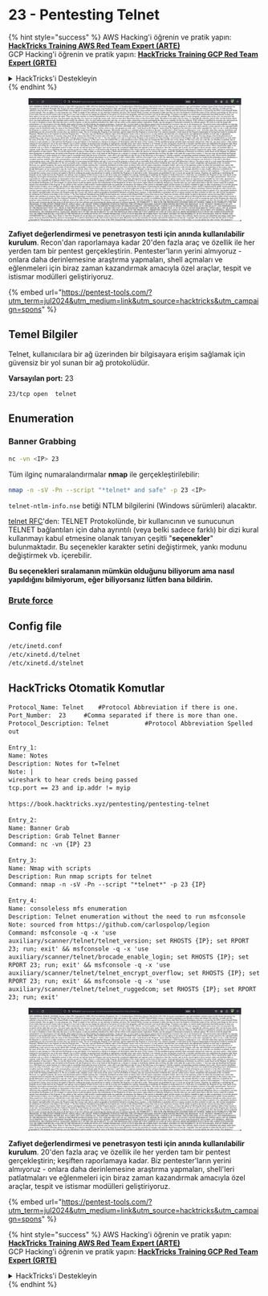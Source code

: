 # 23 - Pentesting Telnet

{% hint style="success" %}
AWS Hacking'i öğrenin ve pratik yapın:<img src="/.gitbook/assets/arte.png" alt="" data-size="line">[**HackTricks Training AWS Red Team Expert (ARTE)**](https://training.hacktricks.xyz/courses/arte)<img src="/.gitbook/assets/arte.png" alt="" data-size="line">\
GCP Hacking'i öğrenin ve pratik yapın: <img src="/.gitbook/assets/grte.png" alt="" data-size="line">[**HackTricks Training GCP Red Team Expert (GRTE)**<img src="/.gitbook/assets/grte.png" alt="" data-size="line">](https://training.hacktricks.xyz/courses/grte)

<details>

<summary>HackTricks'i Destekleyin</summary>

* [**abonelik planlarını**](https://github.com/sponsors/carlospolop) kontrol edin!
* **💬 [**Discord grubuna**](https://discord.gg/hRep4RUj7f) veya [**telegram grubuna**](https://t.me/peass) katılın ya da **Twitter'da** 🐦 [**@hacktricks\_live**](https://twitter.com/hacktricks\_live)**'i takip edin.**
* **Hacking ipuçlarını paylaşmak için** [**HackTricks**](https://github.com/carlospolop/hacktricks) ve [**HackTricks Cloud**](https://github.com/carlospolop/hacktricks-cloud) github reposuna PR gönderin.

</details>
{% endhint %}

<figure><img src="/.gitbook/assets/image (14) (1).png" alt=""><figcaption></figcaption></figure>

**Zafiyet değerlendirmesi ve penetrasyon testi için anında kullanılabilir kurulum**. Recon'dan raporlamaya kadar 20'den fazla araç ve özellik ile her yerden tam bir pentest gerçekleştirin. Pentester'ların yerini almıyoruz - onlara daha derinlemesine araştırma yapmaları, shell açmaları ve eğlenmeleri için biraz zaman kazandırmak amacıyla özel araçlar, tespit ve istismar modülleri geliştiriyoruz.

{% embed url="https://pentest-tools.com/?utm_term=jul2024&utm_medium=link&utm_source=hacktricks&utm_campaign=spons" %}

## **Temel Bilgiler**

Telnet, kullanıcılara bir ağ üzerinden bir bilgisayara erişim sağlamak için güvensiz bir yol sunan bir ağ protokolüdür.

**Varsayılan port:** 23
```
23/tcp open  telnet
```
## **Enumeration**

### **Banner Grabbing**
```bash
nc -vn <IP> 23
```
Tüm ilginç numaralandırmalar **nmap** ile gerçekleştirilebilir:
```bash
nmap -n -sV -Pn --script "*telnet* and safe" -p 23 <IP>
```
`telnet-ntlm-info.nse` betiği NTLM bilgilerini (Windows sürümleri) alacaktır.

[telnet RFC](https://datatracker.ietf.org/doc/html/rfc854)'den: TELNET Protokolünde, bir kullanıcının ve sunucunun TELNET bağlantıları için daha ayrıntılı (veya belki sadece farklı) bir dizi kural kullanmayı kabul etmesine olanak tanıyan çeşitli "**seçenekler**" bulunmaktadır. Bu seçenekler karakter setini değiştirmek, yankı modunu değiştirmek vb. içerebilir.

**Bu seçenekleri sıralamanın mümkün olduğunu biliyorum ama nasıl yapıldığını bilmiyorum, eğer biliyorsanız lütfen bana bildirin.**

### [Brute force](../generic-methodologies-and-resources/brute-force.md#telnet)

## Config file
```bash
/etc/inetd.conf
/etc/xinetd.d/telnet
/etc/xinetd.d/stelnet
```
## HackTricks Otomatik Komutlar
```
Protocol_Name: Telnet    #Protocol Abbreviation if there is one.
Port_Number:  23     #Comma separated if there is more than one.
Protocol_Description: Telnet          #Protocol Abbreviation Spelled out

Entry_1:
Name: Notes
Description: Notes for t=Telnet
Note: |
wireshark to hear creds being passed
tcp.port == 23 and ip.addr != myip

https://book.hacktricks.xyz/pentesting/pentesting-telnet

Entry_2:
Name: Banner Grab
Description: Grab Telnet Banner
Command: nc -vn {IP} 23

Entry_3:
Name: Nmap with scripts
Description: Run nmap scripts for telnet
Command: nmap -n -sV -Pn --script "*telnet*" -p 23 {IP}

Entry_4:
Name: consoleless mfs enumeration
Description: Telnet enumeration without the need to run msfconsole
Note: sourced from https://github.com/carlospolop/legion
Command: msfconsole -q -x 'use auxiliary/scanner/telnet/telnet_version; set RHOSTS {IP}; set RPORT 23; run; exit' && msfconsole -q -x 'use auxiliary/scanner/telnet/brocade_enable_login; set RHOSTS {IP}; set RPORT 23; run; exit' && msfconsole -q -x 'use auxiliary/scanner/telnet/telnet_encrypt_overflow; set RHOSTS {IP}; set RPORT 23; run; exit' && msfconsole -q -x 'use auxiliary/scanner/telnet/telnet_ruggedcom; set RHOSTS {IP}; set RPORT 23; run; exit'

```
<figure><img src="/.gitbook/assets/image (14) (1).png" alt=""><figcaption></figcaption></figure>

**Zafiyet değerlendirmesi ve penetrasyon testi için anında kullanılabilir kurulum**. 20'den fazla araç ve özellik ile her yerden tam bir pentest gerçekleştirin; keşiften raporlamaya kadar. Biz pentester'ların yerini almıyoruz - onlara daha derinlemesine araştırma yapmaları, shell'leri patlatmaları ve eğlenmeleri için biraz zaman kazandırmak amacıyla özel araçlar, tespit ve istismar modülleri geliştiriyoruz.

{% embed url="https://pentest-tools.com/?utm_term=jul2024&utm_medium=link&utm_source=hacktricks&utm_campaign=spons" %}

{% hint style="success" %}
AWS Hacking'i öğrenin ve pratik yapın:<img src="/.gitbook/assets/arte.png" alt="" data-size="line">[**HackTricks Training AWS Red Team Expert (ARTE)**](https://training.hacktricks.xyz/courses/arte)<img src="/.gitbook/assets/arte.png" alt="" data-size="line">\
GCP Hacking'i öğrenin ve pratik yapın: <img src="/.gitbook/assets/grte.png" alt="" data-size="line">[**HackTricks Training GCP Red Team Expert (GRTE)**<img src="/.gitbook/assets/grte.png" alt="" data-size="line">](https://training.hacktricks.xyz/courses/grte)

<details>

<summary>HackTricks'i Destekleyin</summary>

* [**abonelik planlarını**](https://github.com/sponsors/carlospolop) kontrol edin!
* **💬 [**Discord grubuna**](https://discord.gg/hRep4RUj7f) veya [**telegram grubuna**](https://t.me/peass) katılın ya da **Twitter'da** 🐦 [**@hacktricks\_live**](https://twitter.com/hacktricks\_live)**'ı takip edin.**
* **Hacking ipuçlarını paylaşmak için** [**HackTricks**](https://github.com/carlospolop/hacktricks) ve [**HackTricks Cloud**](https://github.com/carlospolop/hacktricks-cloud) github reposuna PR gönderin.

</details>
{% endhint %}
